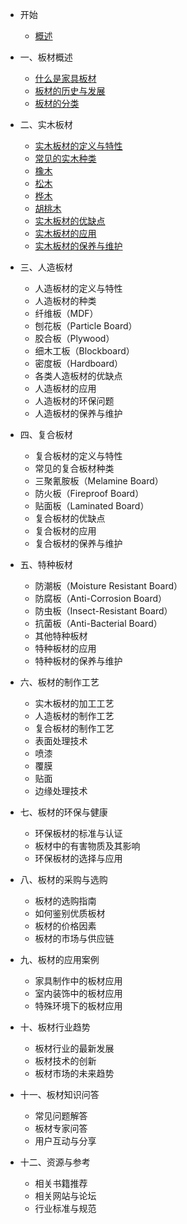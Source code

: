 - 开始

  - [概述](/README.md)

- 一、板材概述

  - [什么是家具板材](/README.md)
  - [板材的历史与发展](/)
  - [板材的分类](/)
- 二、实木板材
  - [实木板材的定义与特性](/)
  - [常见的实木种类](/)
  - [橡木](/)
  - [松木](/)
  - [桦木](/)
  - [胡桃木](/)
  - [实木板材的优缺点](/)
  - [实木板材的应用](/)
  - [实木板材的保养与维护](/)
- 三、人造板材
  - 人造板材的定义与特性
  - 人造板材的种类
  - 纤维板（MDF）
  - 刨花板（Particle Board）
  - 胶合板（Plywood）
  - 细木工板（Blockboard）
  - 密度板（Hardboard）
  - 各类人造板材的优缺点
  - 人造板材的应用
  - 人造板材的环保问题
  - 人造板材的保养与维护
- 四、复合板材
  - 复合板材的定义与特性
  - 常见的复合板材种类
  - 三聚氰胺板（Melamine Board）
  - 防火板（Fireproof Board）
  - 贴面板（Laminated Board）
  - 复合板材的优缺点
  - 复合板材的应用
  - 复合板材的保养与维护
- 五、特种板材
  - 防潮板（Moisture Resistant Board）
  - 防腐板（Anti-Corrosion Board）
  - 防虫板（Insect-Resistant Board）
  - 抗菌板（Anti-Bacterial Board）
  - 其他特种板材
  - 特种板材的应用
  - 特种板材的保养与维护
- 六、板材的制作工艺
  - 实木板材的加工工艺
  - 人造板材的制作工艺
  - 复合板材的制作工艺
  - 表面处理技术
  - 喷漆
  - 覆膜
  - 贴面
  - 边缘处理技术
- 七、板材的环保与健康
  - 环保板材的标准与认证
  - 板材中的有害物质及其影响
  - 环保板材的选择与应用
- 八、板材的采购与选购
  - 板材的选购指南
  - 如何鉴别优质板材
  - 板材的价格因素
  - 板材的市场与供应链
- 九、板材的应用案例
  - 家具制作中的板材应用
  - 室内装饰中的板材应用
  - 特殊环境下的板材应用
- 十、板材行业趋势
  - 板材行业的最新发展
  - 板材技术的创新
  - 板材市场的未来趋势
- 十一、板材知识问答
  - 常见问题解答
  - 板材专家问答
  - 用户互动与分享
- 十二、资源与参考
  - 相关书籍推荐
  - 相关网站与论坛
  - 行业标准与规范
